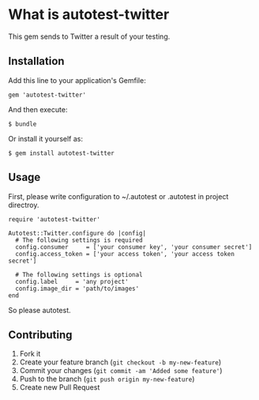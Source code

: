 What is autotest-twitter
========================

This gem sends to Twitter a result of your testing.

Installation
------------

Add this line to your application's Gemfile:

    gem 'autotest-twitter'

And then execute:

    $ bundle

Or install it yourself as:

    $ gem install autotest-twitter

Usage
-----

First, please write configuration to ~/.autotest or .autotest in project directroy.

    require 'autotest-twitter'

    Autotest::Twitter.configure do |config|
      # The following settings is required
      config.consumer     = ['your consumer key', 'your consumer secret']
      config.access_token = ['your access token', 'your access token secret']

      # The following settings is optional
      config.label     = 'any project'
      config.image_dir = 'path/to/images'
    end

So please autotest.

Contributing
------------

1. Fork it
2. Create your feature branch (`git checkout -b my-new-feature`)
3. Commit your changes (`git commit -am 'Added some feature'`)
4. Push to the branch (`git push origin my-new-feature`)
5. Create new Pull Request
